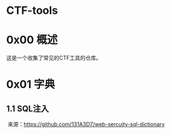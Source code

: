 # CTF-tools
# 0x00 概述

这是一个收集了常见的CTF工具的仓库。

# 0x01 字典

## 1.1 SQL注入

​	来源：https://github.com/131A3D7/web-sercuity-sql-dictionary









